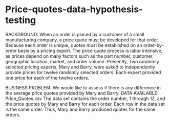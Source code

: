 # Price-quotes-data-hypothesis-testing

BACKGROUND: When an order is placed by a customer of a small manufacturing company, a price quote must be developed for that order. Because each order is unique, quotes must be established on an order-by-order basis by a pricing expert. The price quote process is labor intensive, as prices depend on many factors such as the part number, customer, geographic location, market, and order volume.
Presently, Two randomly selected pricing experts, Mary and Barry, were asked to independently provide prices for twelve randomly selected orders. Each expert provided one price for each of the twelve orders.

BUSINESS PROBLEM: We would like to assess if there is any difference in the average price quotes provided by Mary and Barry.
DATA AVAILABLE:
Price_Quotes.csv
The data set contains the order number, 1 through 12, and the price quotes by Mary and Barry for each order. Each row in the data set is the same order. Thus, Mary and Barry produced quotes for the same orders.
